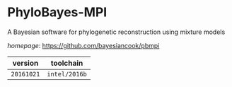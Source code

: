 # PhyloBayes-MPI

A Bayesian software for phylogenetic reconstruction using mixture models

*homepage*: <https://github.com/bayesiancook/pbmpi>

version | toolchain
--------|----------
``20161021`` | ``intel/2016b``
